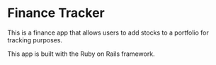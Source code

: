 # Finance Tracker

This is a finance app that allows users to add stocks to a portfolio for tracking purposes.

This app is built with the Ruby on Rails framework.
